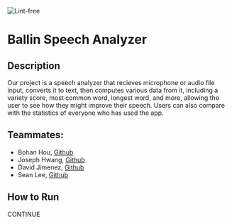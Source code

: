 ![Lint-free](https://github.com/nyu-software-engineering/containerized-app-exercise/actions/workflows/lint.yml/badge.svg) 

# Ballin Speech Analyzer

## Description

Our project is a speech analyzer that recieves microphone or audio file input, converts it to text, then computes various data from it, including a variety score, most common word, longest word, and more, allowing the user to see how they might improve their speech. Users can also compare with the statistics of everyone who has used the app.

## Teammates:
- Bohan Hou, [Github](https://github.com/bowohan)
- Joseph Hwang, [Github](https://github.com/JosephNYU)
- David Jimenez, [Github](https://github.com/drj8812)
- Sean Lee, [Github](https://github.com/jseanlee)

## How to Run

CONTINUE